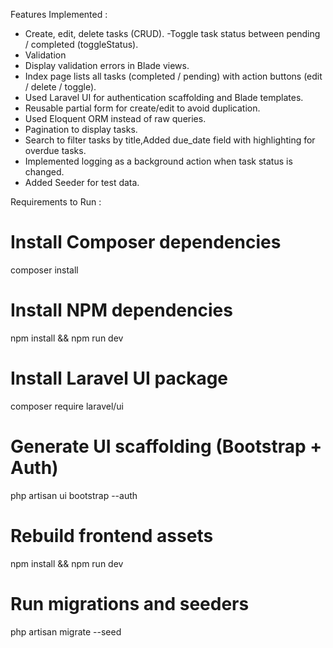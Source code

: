 Features Implemented :
- Create, edit, delete tasks (CRUD).
-Toggle task status between pending / completed (toggleStatus).
- Validation
- Display validation errors in Blade views.
- Index page lists all tasks (completed / pending) with action buttons (edit / delete / toggle).
- Used Laravel UI for authentication scaffolding and Blade templates.
- Reusable partial form for create/edit to avoid duplication.
- Used Eloquent ORM instead of raw queries.
- Pagination to display tasks.
- Search to filter tasks by title,Added due_date field with highlighting for overdue tasks.
- Implemented logging as a background action when task status is changed.
- Added Seeder for test data.
 
Requirements to Run :
#  Install Composer dependencies
composer install

#  Install NPM dependencies
npm install && npm run dev

#  Install Laravel UI package
composer require laravel/ui

#  Generate UI scaffolding (Bootstrap + Auth)
php artisan ui bootstrap --auth

#  Rebuild frontend assets
npm install && npm run dev

#  Run migrations and seeders
php artisan migrate --seed


  
